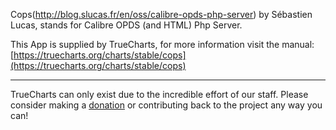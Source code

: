 Cops(http://blog.slucas.fr/en/oss/calibre-opds-php-server) by Sébastien Lucas, stands for Calibre OPDS (and HTML) Php Server.


This App is supplied by TrueCharts, for more information visit the manual: [https://truecharts.org/charts/stable/cops](https://truecharts.org/charts/stable/cops)

---

TrueCharts can only exist due to the incredible effort of our staff.
Please consider making a [donation](https://truecharts.org/sponsor) or contributing back to the project any way you can!
